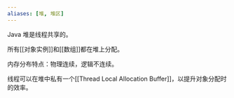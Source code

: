 ```yaml
---
aliases: [堆, 堆区]
---
```


Java 堆是线程共享的。

所有[[对象实例]]和[[数组]]都在堆上分配。

内存分布特点：物理连续，逻辑不连续。

线程可以在堆中私有一个[[Thread Local Allocation Buffer]]，以提升对象分配时的效率。